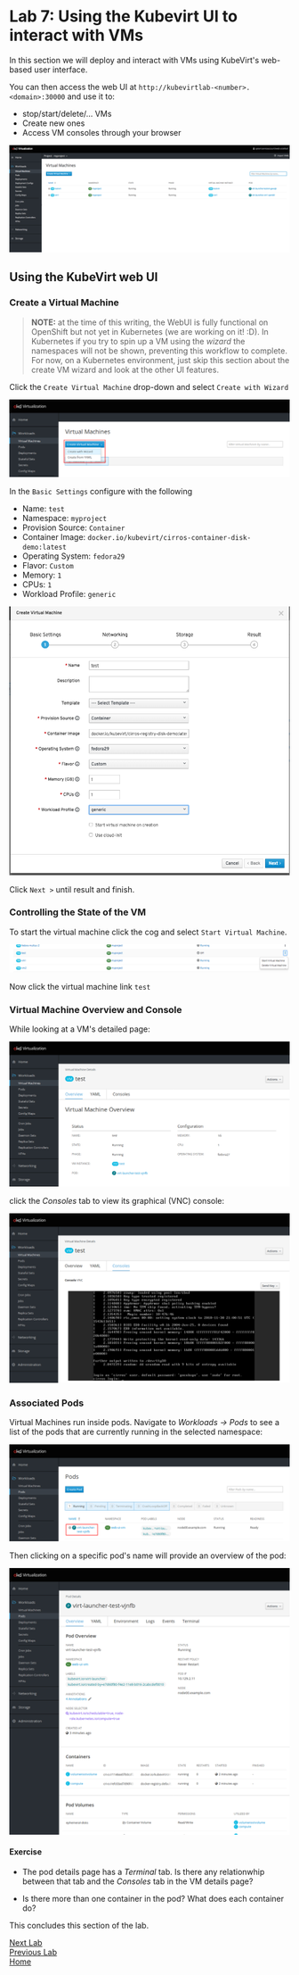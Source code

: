 # Lab 7: Using the Kubevirt UI to interact with VMs

In this section we will deploy and interact with VMs using KubeVirt's web-based user interface.

You can then access the web UI at `http://kubevirtlab-<number>.<domain>:30000` and use it to:

* stop/start/delete/... VMs
* Create new ones
* Access VM consoles through your browser

![kubevirt-ui](images/ui.png)

## Using the KubeVirt web UI 

### Create a Virtual Machine

> **NOTE:** at the time of this writing, the WebUI is fully functional on
> OpenShift but not yet in Kubernetes (we are working on it! :D). In Kubernetes
> if you try to spin up a VM using the *wizard* the namespaces will not be
> shown, preventing this workflow to complete. For now, on a Kubernetes
> environment, just skip this section about the create VM wizard and look at the
> other UI features.

Click the `Create Virtual Machine` drop-down and select `Create with Wizard`

![create virtual machine wizard](images/new_vm_wizard.png)

In the `Basic Settings` configure with the following

* Name: `test`
* Namespace: `myproject`
* Provision Source: `Container`
* Container Image: `docker.io/kubevirt/cirros-container-disk-demo:latest`
* Operating System: `fedora29`
* Flavor: `Custom`
* Memory: `1`
* CPUs: `1`
* Workload Profile: `generic`

![create virtual machine wizard](images/basic_settings.png)

Click `Next >` until result and finish.

### Controlling the State of the VM

To start the virtual machine click the cog and select `Start Virtual Machine`.

![start vm](images/start_vm.png)

Now click the virtual machine link `test`

### Virtual Machine Overview and Console

While looking at a VM's detailed page:

![overview](images/overview.png)

click the *Consoles* tab to view its graphical (VNC) console:

![overview](images/vm_console.png)

### Associated Pods

Virtual Machines run inside pods. Navigate to *Workloads -> Pods* to see a list of the pods that are currently running in the selected namespace:

![pods](images/pods.png)

Then clicking on a specific pod's name will provide an overview of the pod:

![pods](images/pod_overview.png)

#### Exercise

- The pod details page has a *Terminal* tab. Is there any relationwhip between that tab and the *Consoles* tab in the VM details page?

- Is there more than one container in the pod? What does each container do?


This concludes this section of the lab.

[Next Lab](../lab8/lab8.md)\
[Previous Lab](../lab6/lab6.md)\
[Home](../../README.md)
